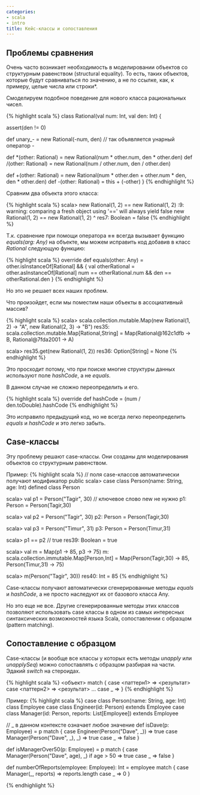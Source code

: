 ```yaml
---
categories:
- scala
- intro
title: Кейс-классы и сопоставления
---
```


## Проблемы сравнения

Очень часто возникает необходимость в моделировании объектов со структурным равенством (structural equality). То есть, таких объектов, которые будут сравниваться по значению, а не по ссылке, как, к примеру, целые числа или строки*.

Смоделируем подобное поведение для нового класса рациональных чисел.

{% highlight scala %}
class Rational(val num: Int, val den: Int) {

  assert(den != 0)

  def unary_- = new Rational(-num, den) // так объявляется унарный оператор -

  def *(other: Rational) = new Rational(num * other.num, den * other.den)
  def /(other: Rational) = new Rational(num / other.num, den / other.den)

  def +(other: Rational) = new Rational(num * other.den + other.num * den, den * other.den)
  def -(other: Rational) = this + (-other)
}
{% endhighlight %}

Сравним два объекта этого класса:

{% highlight scala %}
scala> new Rational(1, 2) == new Rational(1, 2)
<console>:9: warning: comparing a fresh object using '==' will always yield false
              new Rational(1, 2) == new Rational(1, 2)
                                 ^
res7: Boolean = false
{% endhighlight %}

Т.к. сравнение при помощи оператора **==** всегда вызывает функцию *equals(arg: Any)* на объекте, мы можем исправить код добавив в класс *Rational* следующую функцию:

{% highlight scala %}
override def equals(other: Any) = other.isInstanceOf[Rational] && {
  val otherRational = other.asInstanceOf[Rational]
  num == otherRational.num && den == otherRational.den
}
{% endhighlight %}

Но это не решает всех наших проблем.

Что произойдет, если мы поместим наши объекты в ассоциативный массив?

{% highlight scala %}
scala> scala.collection.mutable.Map(new Rational(1, 2) -> "A", new Rational(2, 3) -> "B")
res35: scala.collection.mutable.Map[Rational,String] = Map(Rational@162c1dfb -> B, Rational@7fda2001 -> A)

scala> res35.get(new Rational(1, 2))
res36: Option[String] = None
{% endhighlight %}

Это просходит потому, что при поиске многие структуры данных используют поле *hashCode*, а не *equals*.

В данном случае не сложно переопределить и его.

{% highlight scala %}
override def hashCode = (num / den.toDouble).hashCode
{% endhighlight %}

Это исправило предыдущий код, но не всегда легко переопределить *equals* и *hashCode* и это легко забыть.

## Case-классы
Эту проблему решают case-классы.
Они созданы для моделирования объектов со структурным равенством.

Пример:
{% highlight scala %}
// поля case-классов автоматически получают модификатор public
scala> case class Person(name: String, age: Int)
defined class Person

scala> val p1 = Person("Tagir", 30) // ключевое слово new не нужно
p1: Person = Person(Tagir,30)

scala> val p2 = Person("Tagir", 30)
p2: Person = Person(Tagir,30)

scala> val p3 = Person("Timur", 31)
p3: Person = Person(Timur,31)

scala> p1 == p2 // true
res39: Boolean = true

scala> val m = Map(p1 -> 85, p3 -> 75)
m: scala.collection.immutable.Map[Person,Int] = Map(Person(Tagir,30) -> 85, Person(Timur,31) -> 75)

scala> m(Person("Tagir", 30))
res40: Int = 85
{% endhighlight %}


Case-классы получают автоматически сгенерированные методы *equals* и *hashCode*, а не просто наследуют их от базового класса Any.

Но это еще не все. Другие сгенерированные методы этих классов позволяют использовать case классы в одном из самых интересных синтаксических возможностей языка Scala, сопоставлении с образцом (pattern matching).

## Сопоставление с образцом

Case-классы (и вообще все классы у которых есть методы *unapply* или *unapplySeq*) можно сопоставлять с образцом разбирая на части. Эдакий *switch* на стероидах.

{% highlight scala %}
<объект> match {
  case <паттерн1> => <результат>
  case <паттерн2> => <результат>
  ...
  case _ => <default>
}
{% endhighlight %}

Пример:
{% highlight scala %}
case class Person(name: String, age: Int)
class Employee
case class Engineer(id: Person) extends Employee
case class Manager(id: Person, reports: List[Employee]) extends Employee

// _ в данном контексте означает любое значение
def isDave(p: Employee) = p match {
  case Engineer(Person("Dave", _)) => true
  case Manager(Person("Dave", _), _) => true
  case _ => false
}

def isManagerOver50(p: Employee) = p match {
  case Manager(Person("Dave", age), _) if age > 50 => true
  case _ => false
}

def numberOfReports(employee: Employee): Int = employee match {
  case Manager(_, reports) => reports.length
  case _ => 0
}

{% endhighlight %}
